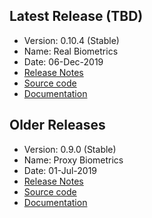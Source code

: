 ## Latest Release (TBD)
- Version: 0.10.4 (Stable)
- Name:  Real Biometrics
- Date:  06-Dec-2019
- [Release Notes](Release-Notes---1.0.0)
- [Source code](https://github.com/mosip/mosip-platform)
- [Documentation](Release-Notes---0.10.4#documentation-)


## Older Releases
- Version: 0.9.0 (Stable)
- Name:  Proxy Biometrics
- Date:  01-Jul-2019
- [Release Notes](Release-Notes---0.9.0)
- [Source code](https://github.com/mosip/mosip-platform)
- [Documentation](Release-Notes---0.9.0#documentation-)
